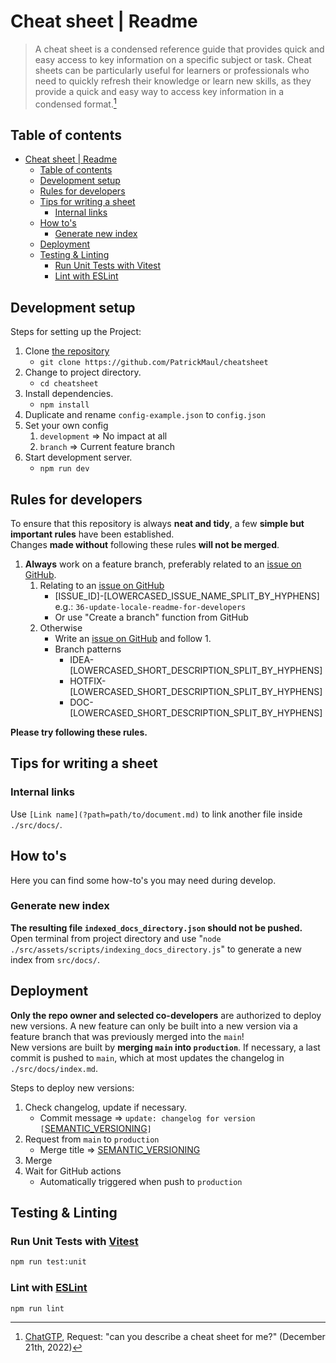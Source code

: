 # Cheat sheet | Readme
> A cheat sheet is a condensed reference guide that provides quick and easy access to key information on a specific subject or task. Cheat sheets can be particularly useful for learners or professionals who need to quickly refresh their knowledge or learn new skills, as they provide a quick and easy way to access key information in a condensed format.[^1]

## Table of contents
- [Cheat sheet | Readme](#cheat-sheet--readme)
  - [Table of contents](#table-of-contents)
  - [Development setup](#development-setup)
  - [Rules for developers](#rules-for-developers)
  - [Tips for writing a sheet](#tips-for-writing-a-sheet)
    - [Internal links](#internal-links)
  - [How to's](#how-tos)
    - [Generate new index](#generate-new-index)
  - [Deployment](#deployment)
  - [Testing \& Linting](#testing--linting)
    - [Run Unit Tests with Vitest](#run-unit-tests-with-vitest)
    - [Lint with ESLint](#lint-with-eslint)
## Development setup
Steps for setting up the Project:
1. Clone [the repository](https://github.com/PatrickMaul/cheatsheet)
   - `git clone https://github.com/PatrickMaul/cheatsheet`
2. Change to project directory.
   - `cd cheatsheet`
3. Install dependencies.
   - `npm install`
4. Duplicate and rename `config-example.json` to `config.json`
5. Set your own config
   1. `development` => No impact at all
   2. `branch` => Current feature branch
6. Start development server.
   - `npm run dev`
## Rules for developers
To ensure that this repository is always **neat and tidy**, a few **simple but important rules** have been established.  
Changes **made without** following these rules **will not be merged**.
1. **Always** work on a feature branch, preferably related to an [issue on GitHub](https://github.com/PatrickMaul/cheatsheet/issues).
   1. Relating to an [issue on GitHub](https://github.com/PatrickMaul/cheatsheet/issues)
      - [ISSUE_ID]-[LOWERCASED_ISSUE_NAME_SPLIT_BY_HYPHENS]  
      e.g.: `36-update-locale-readme-for-developers`
      - Or use "Create a branch" function from GitHub
   2. Otherwise
      - Write an [issue on GitHub](https://github.com/PatrickMaul/cheatsheet/issues) and follow 1.
      - Branch patterns
        - IDEA-[LOWERCASED_SHORT_DESCRIPTION_SPLIT_BY_HYPHENS]
        - HOTFIX-[LOWERCASED_SHORT_DESCRIPTION_SPLIT_BY_HYPHENS]
        - DOC-[LOWERCASED_SHORT_DESCRIPTION_SPLIT_BY_HYPHENS]

**Please try following these rules.**
## Tips for writing a sheet
### Internal links
Use `[Link name](?path=path/to/document.md)` to link another file inside `./src/docs/`.
## How to's
Here you can find some how-to's you may need during develop.
### Generate new index
**The resulting file `indexed_docs_directory.json` should not be pushed.**  
Open terminal from project directory and use "`node ./src/assets/scripts/indexing_docs_directory.js`" to generate a new index from `src/docs/`.
## Deployment
**Only the repo owner and selected co-developers** are authorized to deploy new versions. A new feature can only be built into a new version via a feature branch that was previously merged into the `main`!  
New versions are built by **merging `main` into `production`**. If necessary, a last commit is pushed to `main`, which at most updates the changelog in `./src/docs/index.md`.

Steps to deploy new versions:
1. Check changelog, update if necessary.
     - Commit message => `update: changelog for version [`[SEMANTIC_VERSIONING](https://semver.org/)`]`
2. Request from `main` to `production`
     - Merge title => [SEMANTIC_VERSIONING](https://semver.org/)
3. Merge
4. Wait for GitHub actions
   - Automatically triggered when push to `production`

## Testing & Linting
### Run Unit Tests with [Vitest](https://vitest.dev/)
```sh
npm run test:unit
```

### Lint with [ESLint](https://eslint.org/)
```sh
npm run lint
```



[^1]: [ChatGTP](https://chat.openai.com/chat), Request: "can you describe a cheat sheet for me?" (December 21th, 2022)